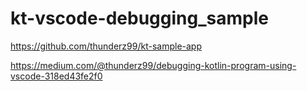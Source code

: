 # kt-vscode-debugging_sample

https://github.com/thunderz99/kt-sample-app

https://medium.com/@thunderz99/debugging-kotlin-program-using-vscode-318ed43fe2f0